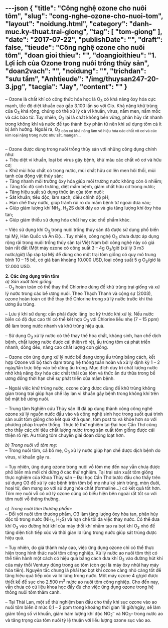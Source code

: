 ---json
{
    "title": "Công nghệ ozone cho nuôi tôm",
    "slug": "cong-nghe-ozone-cho-nuoi-tom",
    "layout": "noidung.html",
    "category": "danh-muc.ky-thuat.trai-giong",
    "tag": [
        "tom-giong"
    ],
    "date": "2017-07-22",
    "publishDate": "",
    "draft": false,
    "tieude": "Công nghệ ozone cho nuôi tôm",
    "doan gioi thieu": "",
    "doangioithieu": "1. Lợi ích của Ozone trong nuôi trồng thủy sản",
    "doan2vach": "",
    "noidung": "",
    "trichdan": "sưu tầm",
    "Anhtieude": "/img/thuysan247-20-3.jpg",
    "tacgia": "Jay",
    "__content__": ""
}
---
<p>&ndash; Ozone l&agrave; chất kh&iacute; c&oacute; c&ocirc;ng thức h&oacute;a học l&agrave; O<sub>3</sub>&nbsp;c&oacute; khả năng &ocirc;xy h&oacute;a cực mạnh, tốc độ diệt khuẩn cao gấp 3.100 lần so với Clo. Khả năng khử tr&ugrave;ng của O<sub>3</sub>&nbsp;kh&aacute; rộng, ch&uacute;ng c&oacute; thể xử l&yacute; cả vi khuẩn, virus, nấm men, nấm mốc v&agrave; c&aacute;c b&agrave;o tử. Tuy nhi&ecirc;n, O<sub>3</sub>&nbsp;lại l&agrave; chất kh&ocirc;ng bền vững, ph&acirc;n hủy rất nhanh trong kh&ocirc;ng kh&iacute; v&agrave; nước để tạo th&agrave;nh &ocirc;xy ph&acirc;n tử n&ecirc;n khi sử dụng t&ocirc;m c&aacute; &iacute;t bị ảnh hưởng. Ngo&agrave;i ra, O<sub>3 c&ograve;n c&oacute; khả năng l&agrave;m v&ocirc; hiệu h&oacute;a c&aacute;c chất v&ocirc; cơ v&agrave; c&aacute;c kim loại nặng trong nước như sắt, mangan&hellip;</sub></p>

<p><a href="http://kythuatnuoitrong.com/ung-dung-cong-nghe-ozone-trong-nuoi-tom/so-do-hoat-dong-cua-he-thong-tao-ozone/" rel="attachment wp-att-9187"><img alt="" src="http://kythuatnuoitrong.com/wp-content/uploads/so-do-hoat-dong-cua-he-thong-tao-ozone.jpg" /></a></p>

<p>&ndash; Ozone được d&ugrave;ng trong nu&ocirc;i trồng thủy sản với những c&ocirc;ng dụng ch&iacute;nh như:<br />
+ Ti&ecirc;u diệt vi khuẩn, loại bỏ virus g&acirc;y bệnh, khử m&agrave;u c&aacute;c chất v&ocirc; cơ v&agrave; hữu cơ;<br />
+ Khử m&ugrave;i h&oacute;a chất c&oacute; trong nước, m&ugrave;i chất hữu cơ l&ecirc;n men h&ocirc;i thối, m&ugrave;i tanh của động vật thủy sản;<br />
+ Tăng nhanh m&ocirc;i trường &ocirc;xy h&oacute;a gi&uacute;p m&ocirc;i trường nước kh&ocirc;ng c&ograve;n &ocirc; nhiễm;<br />
+ Tăng tốc độ sinh trưởng, diệt mầm bệnh, giảm chất hữu cơ trong nước;<br />
+ Tăng hiệu suất sử dụng thức ăn của t&ocirc;m nu&ocirc;i;<br />
+ S&aacute;t khuẩn; ti&ecirc;u độc; l&agrave;m sạch; điều chỉnh độ pH;<br />
+ Hạn chế thay nước, gi&uacute;p tr&aacute;nh rủi ro do mầm bệnh từ ngo&agrave;i đưa v&agrave;o;<br />
+ Gi&uacute;p giảm lượng kh&iacute; NH<sub>3</sub>, H<sub>2</sub>2S dưới đ&aacute;y ao v&agrave; gia tăng lượng kh&iacute; &ocirc;xy h&ograve;a tan;<br />
+ Gi&uacute;p giảm thiểu sử dụng h&oacute;a chất hay c&aacute;c chế phẩm kh&aacute;c.</p>

<p>&ndash; Việc sử dụng kh&iacute; O<sub>3</sub>&nbsp;trong nu&ocirc;i trồng thủy sản đ&atilde; được sử dụng phổ biến tại Mỹ, H&agrave;n Quốc v&agrave; Ấn Độ&hellip; Tuy nhi&ecirc;n, c&ocirc;ng nghệ O<sub>3</sub>&nbsp;chưa được &aacute;p dụng rộng r&atilde;i trong nu&ocirc;i trồng thủy sản tại Việt Nam bởi c&ocirc;ng nghệ n&agrave;y c&oacute; gi&aacute; b&aacute;n rất đắt (Một m&aacute;y ozone c&oacute; c&ocirc;ng suất 3 &ndash; 4g O<sub>3</sub>/giờ (xử l&yacute; 3 m3 nước/giờ) lắp r&aacute;p tại Mỹ để d&ugrave;ng cho một trại t&ocirc;m giống c&oacute; quy m&ocirc; trung b&igrave;nh 10 &ndash; 15 bể, c&oacute; gi&aacute; b&aacute;n khoảng 10.000 USD, loại c&ocirc;ng suất 5 g O<sub>3</sub>/giờ l&agrave; 12.000 USD.</p>

<p><strong>2. C&aacute;c ứng dụng tr&ecirc;n t&ocirc;m</strong><br />
<em>a) Sản xuất t&ocirc;m giống:</em><br />
&ndash; O<sub>3</sub>&nbsp;ho&agrave;n to&agrave;n c&oacute; thể thay thế Chlorine d&ugrave;ng để khử tr&ugrave;ng trại giống v&agrave; xử l&yacute; nước trong c&aacute;c bể ương nu&ocirc;i. Theo Thạch Thanh v&agrave; cộng sự (2003), ozone ho&agrave;n to&agrave;n c&oacute; thể thay thế Chlorine trong xử l&yacute; nước trước khi thả ương ấu tr&ugrave;ng.</p>

<p>&ndash; Lưu &yacute; khi sử dụng: cần phải được lắng lọc kỹ trước khi xử l&yacute;. Nếu nước biển c&oacute; độ đục cao th&igrave; c&oacute; thể kết hợp O<sub>3</sub>&nbsp;với Chlorine liều nhẹ (7 &ndash; 15 ppm) để l&agrave;m trong nước nhanh v&agrave; khử tr&ugrave;ng hiệu quả.</p>

<p>&ndash; Sử dụng O<sub>3</sub>&nbsp;xử l&yacute; nước c&oacute; thể thay thế h&oacute;a chất, kh&aacute;ng sinh, hạn chế dịch bệnh, chất lượng nước được cải thiện r&otilde; rệt, ấu tr&ugrave;ng t&ocirc;m c&aacute; ph&aacute;t triển nhanh, đồng đều, n&acirc;ng cao chất lượng con giống.</p>

<p>&ndash; Ozone c&ograve;n ứng dụng xử l&yacute; nước bể đang ương ấu tr&ugrave;ng bằng c&aacute;ch, kết hợp Ozone với bộ t&aacute;ch đạm trong hệ thống tuần ho&agrave;n v&agrave; xử l&yacute; định kỳ 1 &ndash; 2 ng&agrave;y/lần trực tiếp v&agrave;o bể ương ấu tr&ugrave;ng. Mục đ&iacute;ch duy tr&igrave; chất lượng nước nhờ khả năng &ocirc;xy h&oacute;a c&aacute;c chất thải của t&ocirc;m v&agrave; thức ăn dư thừa trong bể ương đồng thời hạn chế sự ph&aacute;t triển của mầm bệnh.</p>

<p>&ndash; Ngo&agrave;i việc khử tr&ugrave;ng nước, ozone cũng được d&ugrave;ng để khử tr&ugrave;ng kh&ocirc;ng gian trong trại gi&uacute;p hạn chế l&acirc;y lan vi khuẩn g&acirc;y bệnh trong kh&ocirc;ng kh&iacute; tr&ecirc;n bề mặt bể ương nu&ocirc;i.</p>

<p>&ndash; Trung t&acirc;m Nghi&ecirc;n cứu Thủy sản III đ&atilde; &aacute;p dụng th&agrave;nh c&ocirc;ng c&ocirc;ng nghệ ozone xử l&yacute; nguồn nước đầu v&agrave;o v&agrave; c&ocirc;ng nghệ sinh học trong suốt qu&aacute; tr&igrave;nh sản xuất t&ocirc;m giống cho kết quả khả quan, t&ocirc;m post to v&agrave; khỏe hơn so với phương ph&aacute;p truyền thống. Thực tế thử nghiệm tại Đại học Cần Thơ cũng cho thấy c&aacute;c chỉ ti&ecirc;u chất lượng nước trong sản xuất t&ocirc;m giống được cải thiện r&otilde; rệt. Ấu tr&ugrave;ng t&ocirc;m chuyển giai đoạn đồng loạt hơn.</p>

<p><em>b) Trong nu&ocirc;i vỗ t&ocirc;m mẹ:</em><br />
&ndash; Trong nu&ocirc;i t&ocirc;m, c&aacute; bố mẹ, O<sub>3</sub>&nbsp;xử l&yacute; nước gi&uacute;p hạn chế được dịch bệnh do virus, vi khuẩn g&acirc;y ra.</p>

<p>&ndash; Tuy nhi&ecirc;n, ứng dụng ozone trong nu&ocirc;i vỗ t&ocirc;m mẹ đến nay vẫn chưa được phổ biến m&agrave; mới chỉ dừng ở c&aacute;c thử nghiệm. Tại trại sản xuất t&ocirc;m giống thực nghiệm của Khoa Thủy sản &ndash; Đại học Cần Thơ bước đầu cho thấy tr&ecirc;n sử dụng O3 để xử l&yacute; c&aacute;c bệnh tr&ecirc;n t&ocirc;m bố mẹ như k&yacute; sinh tr&ugrave;ng, m&ograve;n đu&ocirc;i, hoại tử, đen mang so với sử dụng h&oacute;a chất (formaline&hellip;) c&oacute; kết quả tốt hơn. T&ocirc;m mẹ nu&ocirc;i vỗ c&oacute; xử l&yacute; ozone cũng c&oacute; biểu hiện b&ecirc;n ngo&agrave;i rất tốt so với t&ocirc;m nu&ocirc;i vỗ th&ocirc;ng thường.</p>

<p><em>c) Trong nu&ocirc;i t&ocirc;m thương phẩm:</em><br />
&ndash; Đối với nu&ocirc;i t&ocirc;m thương phẩm, O3 l&agrave;m tăng lượng &ocirc;xy h&ograve;a tan, ph&acirc;n hủy độc tố trong nước (NH<sub>3</sub>, H<sub>2</sub>S) v&agrave; hạn chế tối đa việc thay nước. C&oacute; thể đưa kh&iacute; O<sub>3</sub>&nbsp;v&agrave;o đường h&uacute;t kh&iacute; của m&aacute;y thổi kh&iacute; nhằm tạo ra bọt kh&iacute; O<sub>3</sub>&nbsp;nhỏ để tăng diện t&iacute;ch tiếp x&uacute;c v&agrave; thời gian lơ lửng trong nước gi&uacute;p s&aacute;t tr&ugrave;ng được hiệu quả.</p>

<p>&ndash; Tuy nhi&ecirc;n, do gi&aacute; th&agrave;nh m&aacute;y cao, việc ứng dụng ozone chỉ c&oacute; thể thực hiện trong h&igrave;nh thức nu&ocirc;i t&ocirc;m c&ocirc;ng nghiệp. Xử l&yacute; nước ao nu&ocirc;i t&ocirc;m thịt c&oacute; thể tiến h&agrave;nh một c&aacute;ch c&oacute; hiệu quả bằng c&aacute;ch đưa kh&iacute; O<sub>3</sub>&nbsp;v&agrave;o đường h&uacute;t kh&iacute; của m&aacute;y thổi Ventury d&ugrave;ng trong ao t&ocirc;m (c&ograve;n gọi l&agrave; m&aacute;y &ocirc;xy nhủi hay m&aacute;y hỏa tiễn). Nguy&ecirc;n tắc chung l&agrave; phải tạo bọt kh&iacute; ozone c&agrave;ng nhỏ c&agrave;ng tốt để tăng hiệu quả tiếp x&uacute;c v&agrave; lơ lửng trong nước. Một m&aacute;y ozone 4 g/giờ được thiết kế để sục cho 2.500 m<sup>3</sup>&nbsp;nước ao nu&ocirc;i t&ocirc;m c&ocirc;ng nghiệp. Cho đến nay, vẫn chưa c&oacute; cứ liệu khoa học đầy đủ cho việc ứng dụng ozone trong hệ thống nu&ocirc;i t&ocirc;m th&acirc;m canh.</p>

<p>&ndash; Tại Th&aacute;i Lan, một số thử nghiệm ban đầu cho thấy khi sục ozone v&agrave;o ao nu&ocirc;i t&ocirc;m biển ở mức 0,1 &ndash; 2 ppm trong khoảng thời gian 18 giờ/ng&agrave;y, sẽ l&agrave;m giảm tổng số vi khuẩn, giảm h&agrave;m lượng kh&iacute; độc NO<sub>2</sub><sup>&ndash;</sup>&nbsp;v&agrave; NO<sub>3</sub>&ndash; trong nước ao v&agrave; tăng trọng của t&ocirc;m nu&ocirc;i tỷ lệ thuận với liều lượng ozone sục v&agrave;o ao.</p>
